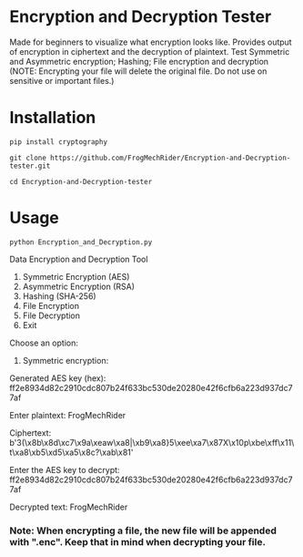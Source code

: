 # Encryption and Decryption Tester

Made for beginners to visualize what encryption looks like. Provides output of encryption in ciphertext and the decryption of plaintext. Test Symmetric and Asymmetric encryption; Hashing; File encryption and decryption (NOTE: Encrypting your file will delete the original file. Do not use on sensitive or important files.)

# Installation

```
pip install cryptography

git clone https://github.com/FrogMechRider/Encryption-and-Decryption-tester.git

cd Encryption-and-Decryption-tester

```

# Usage

```
python Encryption_and_Decryption.py

```

Data Encryption and Decryption Tool
1. Symmetric Encryption (AES)
2. Asymmetric Encryption (RSA)
3. Hashing (SHA-256)
4. File Encryption
5. File Decryption
6. Exit

Choose an option:

1. Symmetric encryption:

Generated AES key (hex): ff2e8934d82c2910cdc807b24f633bc530de20280e42f6cfb6a223d937dc77af

Enter plaintext: FrogMechRider

Ciphertext: b'3(\x8b\x8d\xc7\x9a\xeaw\xa8|\xb9\xa8}5\xee\xa7\x87X\x10p\xbe\xff\x11\t\xa8\xb5\xd5\xa5\x8c?\xab\x81'

Enter the AES key to decrypt: ff2e8934d82c2910cdc807b24f633bc530de20280e42f6cfb6a223d937dc77af

Decrypted text: FrogMechRider

### Note: When encrypting a file, the new file will be appended with ".enc". Keep that in mind when decrypting your file.
